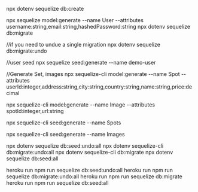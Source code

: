 npx dotenv sequelize db:create

npx sequelize model:generate --name User --attributes username:string,email:string,hashedPassword:string
npx dotenv sequelize db:migrate

//if you need to undue a single migration
npx dotenv sequelize db:migrate:undo

//user seed
npx sequelize seed:generate --name demo-user

//Generate Set, images
npx sequelize-cli model:generate --name Spot --attributes userId:integer,address:string,city:string,country:string,name:string,price:decimal

npx sequelize-cli model:generate --name Image --attributes spotId:integer,url:string

npx sequelize-cli seed:generate --name Spots

npx sequelize-cli seed:generate --name Images

npx dotenv sequelize db:seed:undo:all
npx dotenv sequelize-cli db:migrate:undo:all
npx dotenv sequelize-cli db:migrate
npx dotenv sequelize db:seed:all

heroku run npm run sequelize db:seed:undo:all
heroku run npm run sequelize db:migrate:undo:all
heroku run npm run sequelize db:migrate
heroku run npm run sequelize db:seed:all
